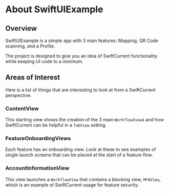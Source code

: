 #  About SwiftUIExample

## Overview
SwiftUIExample is a simple app with 3 main features: Mapping, QR Code scanning, and a Profile.

The project is designed to give you an idea of SwiftCurrent functionality while keeping UI code to a minimum.

## Areas of Interest
Here is a list of things that are interesting to look at from a SwiftCurrent perspective.

### ContentView
This starting view shows the creation of the 3 main `WorkflowView`s and how SwiftCurrent can be helpful in a `TabView` setting. 

### FeatureOnboardingViews
Each feature has an onboarding view. Look at these to see examples of single launch screens that can be placed at the start of a feature flow.

### AccountInformationView
This view launches a `WorkflowView` that contains a blocking view, `MFAView`, which is an example of SwiftCurrent usage for feature security.

